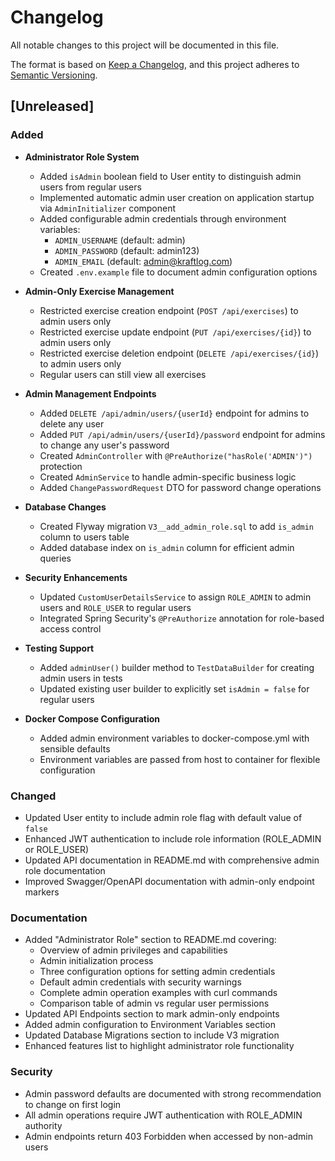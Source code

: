 # Changelog

All notable changes to this project will be documented in this file.

The format is based on [Keep a Changelog](https://keepachangelog.com/en/1.0.0/),
and this project adheres to [Semantic Versioning](https://semver.org/spec/v2.0.0.html).

## [Unreleased]

### Added
- **Administrator Role System**
  - Added `isAdmin` boolean field to User entity to distinguish admin users from regular users
  - Implemented automatic admin user creation on application startup via `AdminInitializer` component
  - Added configurable admin credentials through environment variables:
    - `ADMIN_USERNAME` (default: admin)
    - `ADMIN_PASSWORD` (default: admin123)
    - `ADMIN_EMAIL` (default: admin@kraftlog.com)
  - Created `.env.example` file to document admin configuration options

- **Admin-Only Exercise Management**
  - Restricted exercise creation endpoint (`POST /api/exercises`) to admin users only
  - Restricted exercise update endpoint (`PUT /api/exercises/{id}`) to admin users only
  - Restricted exercise deletion endpoint (`DELETE /api/exercises/{id}`) to admin users only
  - Regular users can still view all exercises

- **Admin Management Endpoints**
  - Added `DELETE /api/admin/users/{userId}` endpoint for admins to delete any user
  - Added `PUT /api/admin/users/{userId}/password` endpoint for admins to change any user's password
  - Created `AdminController` with `@PreAuthorize("hasRole('ADMIN')")` protection
  - Created `AdminService` to handle admin-specific business logic
  - Added `ChangePasswordRequest` DTO for password change operations

- **Database Changes**
  - Created Flyway migration `V3__add_admin_role.sql` to add `is_admin` column to users table
  - Added database index on `is_admin` column for efficient admin queries

- **Security Enhancements**
  - Updated `CustomUserDetailsService` to assign `ROLE_ADMIN` to admin users and `ROLE_USER` to regular users
  - Integrated Spring Security's `@PreAuthorize` annotation for role-based access control

- **Testing Support**
  - Added `adminUser()` builder method to `TestDataBuilder` for creating admin users in tests
  - Updated existing user builder to explicitly set `isAdmin = false` for regular users

- **Docker Compose Configuration**
  - Added admin environment variables to docker-compose.yml with sensible defaults
  - Environment variables are passed from host to container for flexible configuration

### Changed
- Updated User entity to include admin role flag with default value of `false`
- Enhanced JWT authentication to include role information (ROLE_ADMIN or ROLE_USER)
- Updated API documentation in README.md with comprehensive admin role documentation
- Improved Swagger/OpenAPI documentation with admin-only endpoint markers

### Documentation
- Added "Administrator Role" section to README.md covering:
  - Overview of admin privileges and capabilities
  - Admin initialization process
  - Three configuration options for setting admin credentials
  - Default admin credentials with security warnings
  - Complete admin operation examples with curl commands
  - Comparison table of admin vs regular user permissions
- Updated API Endpoints section to mark admin-only endpoints
- Added admin configuration to Environment Variables section
- Updated Database Migrations section to include V3 migration
- Enhanced features list to highlight administrator role functionality

### Security
- Admin password defaults are documented with strong recommendation to change on first login
- All admin operations require JWT authentication with ROLE_ADMIN authority
- Admin endpoints return 403 Forbidden when accessed by non-admin users